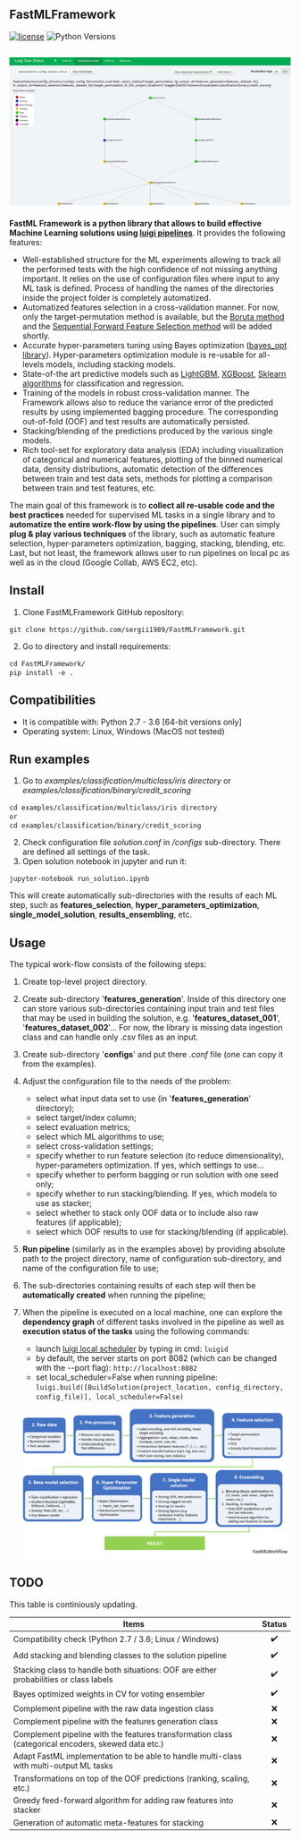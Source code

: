 ## FastMLFramework

[![license](https://img.shields.io/github/license/mashape/apistatus.svg?maxAge=2592000)](https://github.com/minerva-ml/open-solution-home-credit/blob/master/LICENSE) ![Python Versions](https://img.shields.io/pypi/pyversions/luigi-monitor.svg)

![FastMLFramework](docs/images/fastml_pipeline.png)
-----------------------
**FastML Framework is a python library that allows to build effective Machine Learning solutions using [luigi pipelines](https://luigi.readthedocs.io/en/stable/)**. It provides the following features:

* Well-established structure for the ML experiments allowing to track all the performed tests with the high confidence of not missing anything important. It relies on the use of configuration files where input to any ML task is defined. Process of handling the names of the directories inside the project folder is completely automatized. 
* Automatized features selection in a cross-validation manner. For now, only the target-permutation method is available, but the [Boruta method](https://github.com/scikit-learn-contrib/boruta_py/blob/master) and the [Sequential Forward Feature Selection method](http://rasbt.github.io/mlxtend/user_guide/feature_selection/SequentialFeatureSelector/) will be added shortly.
* Accurate hyper-parameters tuning using Bayes optimization ([bayes_opt library](https://github.com/fmfn/BayesianOptimization)). Hyper-parameters optimization module is re-usable for all-levels models, including stacking models.
* State-of-the art predictive models such as [LightGBM](https://lightgbm.readthedocs.io/en/latest), [XGBoost](https://xgboost.readthedocs.io/en/latest), [Sklearn algorithms](http://scikit-learn.org/stable/supervised_learning.html) for classification and regression.
* Training of the models in robust cross-validation manner. The Framework allows also to reduce the variance error of the predicted results by using implemented bagging procedure. The corresponding out-of-fold (OOF) and test results are automatically persisted. 
* Stacking/blending of the predictions produced by the various single models.
* Rich tool-set for exploratory data analysis (EDA) including visualization of categorical and numerical features, plotting of the binned numerical data, density distributions, automatic detection of the differences between train and test data sets, methods for plotting a comparison between train and test features, etc.

The main goal of this framework is to **collect all re-usable code and the best practices** needed for supervised ML tasks in a single library and to **automatize the entire work-flow by using the pipelines**. User can simply **plug & play various techniques** of the library, such as automatic feature selection, hyper-parameters optimization, bagging, stacking, blending, etc. Last, but not least, the framework allows user to run pipelines on local pc as well as in the cloud (Google Collab, AWS EC2, etc). 

## Install
1. Clone FastMLFramework GitHub repository:
```
git clone https://github.com/sergii1989/FastMLFramework.git
```
2. Go to directory and install requirements:
```
cd FastMLFramework/
pip install -e .
```
## Compatibilities
* It is compatible with: Python 2.7 - 3.6 [64-bit versions only]
* Operating system: Linux, Windows (MacOS not tested)

## Run examples
1. Go to *examples/classification/multiclass/iris directory* or *examples/classification/binary/credit_scoring*
```
cd examples/classification/multiclass/iris directory
or
cd examples/classification/binary/credit_scoring
```
2. Check configuration file *solution.conf* in */configs* sub-directory. There are defined all settings of the task.
3. Open solution notebook in jupyter and run it:
```
jupyter-notebook run_solution.ipynb
```
This will create automatically sub-directories with the results of each ML step, such as **features_selection**, **hyper_parameters_optimization**, **single_model_solution**, **results_ensembling**, etc.

## Usage
The typical work-flow consists of the following steps:
1. Create top-level project directory. 
2. Create sub-directory '**features_generation**'. Inside of this directory one can store various sub-directories containing input train and test files that may be used in building the solution, e.g. '**features_dataset_001**', '**features_dataset_002**'... For now, the library is missing data ingestion class and can handle only .csv files as an input. 
3. Create sub-directory '**configs**' and put there *.conf* file (one can copy it from the examples).
4. Adjust the configuration file to the needs of the problem: 
    * select what input data set to use (in '**features_generation**' directory);
    * select target/index column;
    * select evaluation metrics; 
    * select which ML algorithms to use;
    * select cross-validation settings;
    * specify whether to run feature selection (to reduce dimensionality), hyper-parameters optimization. If yes, which settings to use...
    * specify whether to perform bagging or run solution with one seed only;
    * specify whether to run stacking/blending. If yes, which models to use as stacker; 
    * select whether to stack only OOF data or to include also raw features (if applicable);  
    * select which OOF results to use for stacking/blending (if applicable). 
5. **Run pipeline** (similarly as in the examples above) by providing absolute path to the project directory, name of configuration sub-directory, and name of the configuration file to use;
6. The sub-directories containing results of each step will then be **automatically created** when running the pipeline;
7. When the pipeline is executed on a local machine, one can explore the **dependency graph** of different tasks involved in the pipeline as well as **execution status of the tasks** using the following commands:
    * launch [luigi local scheduler](https://luigi.readthedocs.io/en/stable/central_scheduler.html) by typing in cmd: ```luigid```
    * by default, the server starts on port 8082 (which can be changed with the --port flag): ```http://localhost:8082```
    * set local_scheduler=False when running pipeline:
    ```luigi.build([BuildSolution(project_location, config_directory, config_file)], local_scheduler=False)```
  
    ![FastMLFramework](docs/images/workflow.png)  

## TODO

This table is continiously updating.

Items                                                                                               | Status
----------------------------------------------------------------------------------------------------| :-----:
Compatibility check (Python 2.7 / 3.6; Linux / Windows)                                             | :heavy_check_mark:
Add stacking and blending classes to the solution pipeline                                          | :heavy_check_mark:
Stacking class to handle both situations: OOF are either probabilities or class labels              | :heavy_check_mark:
Bayes optimized weights in CV for voting ensembler                                                  | :heavy_check_mark:
Complement pipeline with the raw data ingestion class                                               | :x:
Complement pipeline with the features generation class                                              | :x:
Complement pipeline with the features transformation class (categorical encoders, skewed data etc.) | :x:
Adapt FastML implementation to be able to handle multi-class with multi-output ML tasks             | :x:
Transformations on top of the OOF predictions (ranking, scaling, etc.)                              | :x:
Greedy feed-forward algorithm for adding raw features into stacker                                  | :x:
Generation of automatic meta-features for stacking                                                  | :x: